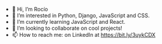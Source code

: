 - 👋 Hi, I’m Rocío
- 👀 I’m interested in Python, Django, JavaScript and CSS.
- 🌱 I’m currently learning JavaScript and React.
- 💞️ I’m looking to collaborate on cool projects!
- 📫 How to reach me: on LinkedIn at https://bit.ly/3uykCDX

<!---
roigle/roigle is a ✨ special ✨ repository because its `README.md` (this file) appears on your GitHub profile.
You can click the Preview link to take a look at your changes.
--->
